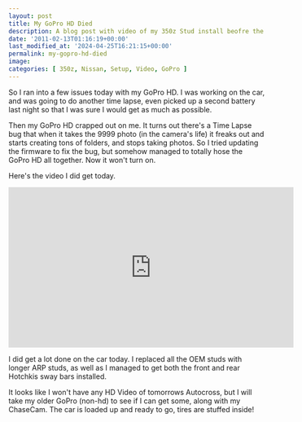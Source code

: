 ```yaml
---
layout: post
title: My GoPro HD Died
description: A blog post with video of my 350z Stud install beofre the GoPro hero HD died
date: '2011-02-13T01:16:19+00:00'
last_modified_at: '2024-04-25T16:21:15+00:00'
permalink: my-gopro-hd-died
image:
categories: [ 350z, Nissan, Setup, Video, GoPro ]
---
```

So I ran into a few issues today with my GoPro HD. I was working on the car, and was going to do another time lapse, even picked up a second battery last night so that I was sure I would get as much as possible.

Then my GoPro HD crapped out on me. It turns out there's a Time Lapse bug that when it takes the 9999 photo (in the camera's life) it freaks out and starts creating tons of folders, and stops taking photos. So I tried updating the firmware to fix the bug, but somehow managed to totally hose the GoPro HD all together. Now it won't turn on.

Here's the video I did get today.  

<iframe width="560" height="315" src="https://www.youtube.com/embed/b1R0bxm03rA?si=J4aF-j-vtodw8DQt" title="YouTube video player" frameborder="0" allow="accelerometer; autoplay; clipboard-write; encrypted-media; gyroscope; picture-in-picture; web-share" referrerpolicy="strict-origin-when-cross-origin" allowfullscreen></iframe>

I did get a lot done on the car today. I replaced all the OEM studs with longer ARP studs, as well as I managed to get both the front and rear Hotchkis sway bars installed.

It looks like I won't have any HD Video of tomorrows Autocross, but I will take my older GoPro (non-hd) to see if I can get some, along with my ChaseCam. The car is loaded up and ready to go, tires are stuffed inside!





